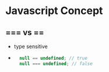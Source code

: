 # Javascript Concept

## === vs ==
- type sensitive
- ```javascript 
    null == undefined; // true 
    null === undefined; // false
  ```
